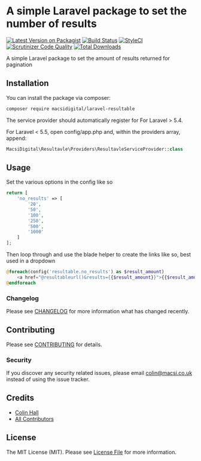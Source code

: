 # A simple Laravel package to set the number of results

[![Latest Version on Packagist](https://img.shields.io/packagist/v/macsidigital/laravel-resultable.svg?style=flat-square)](https://packagist.org/packages/macsidigital/laravel-resultable)
[![Build Status](https://img.shields.io/travis/macsidigital/laravel-resultable/master.svg?style=flat-square)](https://travis-ci.org/MacsiDigital/laravel-resultable)
[![StyleCI](https://github.styleci.io/repos/193589098/shield?branch=master)](https://github.styleci.io/repos/193589098)
[![Scrutinizer Code Quality](https://scrutinizer-ci.com/g/MacsiDigital/laravel-resultable/badges/quality-score.png?b=master)](https://scrutinizer-ci.com/g/MacsiDigital/laravel-resultable/?branch=master)
[![Total Downloads](https://img.shields.io/packagist/dt/macsidigital/laravel-resultable.svg?style=flat-square)](https://packagist.org/packages/macsidigital/laravel-resultable)

A simple Laravel package to set the amount of results returned for pagination

## Installation

You can install the package via composer:

```bash
composer require macsidigital/laravel-resultable
```

The service provider should automatically register for For Laravel > 5.4.

For Laravel < 5.5, open config/app.php and, within the providers array, append:

``` php
MacsiDigital\Resultavle\Providers\ResultavleServiceProvider::class
```

## Usage

Set the various options in the config like so

``` php
return [
	'no_results' => [
		'20',
		'50',
		'100',
		'250',
		'500',
		'1000'
	]
];
```

Then loop through and use the blade helper to create the links like so, best used in a dropdown

``` php
@foreach(config('resultable.no_results') as $result_amount)
	<a href="@resultableurl()&results={{$result_amount}}">{{$result_amount}}</a>
@endforeach
```

### Changelog

Please see [CHANGELOG](CHANGELOG.md) for more information what has changed recently.

## Contributing

Please see [CONTRIBUTING](CONTRIBUTING.md) for details.

### Security

If you discover any security related issues, please email colin@macsi.co.uk instead of using the issue tracker.

## Credits

- [Colin Hall](https://github.com/macsidigital)
- [All Contributors](../../contributors)

## License

The MIT License (MIT). Please see [License File](LICENSE.md) for more information.

